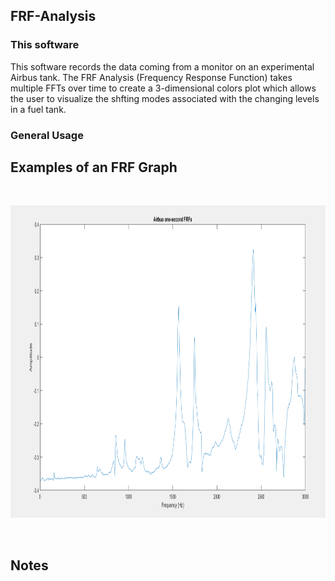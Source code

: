 ## FRF-Analysis
### This software
This software records the data coming from a monitor on an experimental Airbus tank. The FRF Analysis (Frequency Response Function) takes multiple FFTs over time to create a 3-dimensional colors plot which allows the user to visualize the shfting modes associated with the changing levels in a fuel tank. 
### General Usage 
## Examples of an FRF Graph

<br>
<p align="center">
	<img height="500" src=images/AirbusFRFImage.png/>
</p>
<br>

## Notes
